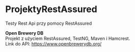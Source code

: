 # ProjektyRestAssured
Testy Rest Api przy pomocy RestAssured


<b>Open Brewery DB</b><br/>
Projekt z użyciem RestAssured, TestNG, Maven i Hamcrest.<br/>
Link do API: https://www.openbrewerydb.org/
